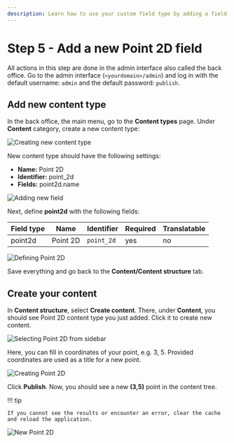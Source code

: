 ```yaml
---
description: Learn how to use your custom field type by adding a field to a content type and creating an instance.
---
```


# Step 5 - Add a new Point 2D field

All actions in this step are done in the admin interface also called the back office.
Go to the admin interface (`<yourdomain>/admin`) and log in with the default username: `admin` and the default password: `publish`. 

## Add new content type

In the back office, the main menu, go to the **Content types** page.
Under **Content** category, create a new content type:

![Creating new content type](create_new_content_type.png)

New content type should have the following settings:

- **Name:** Point 2D
- **Identifier:** point_2d
- **Fields:** point2d.name

![Adding new field](point2d_field_definition.png)

Next, define **point2d** with the following fields:

|Field type|Name|Identifier|Required|Translatable|
|----------|----|----------|--------|------------|
| point2d  |Point 2D|`point_2d` | yes | no|

![Defining Point 2D](new_field_definition.png)

Save everything and go back to the **Content/Content structure** tab.

## Create your content

In **Content structure**, select **Create content**. There, under **Content**, you should see Point 2D content type you just added. Click it to create new content.

![Selecting Point 2D from sidebar](menu_point2d.png)

Here, you can fill in coordinates of your point, e.g. 3, 5. Provided coordinates are used as a title for a new point.

![Creating Point 2D](creating_new_point2d.png)

Click **Publish**. Now, you should see a new **(3,5)** point in the content tree.

!!! tip

    If you cannot see the results or encounter an error, clear the cache and reload the application.

![New Point 2D](new_point2d.png)
